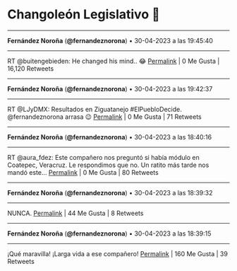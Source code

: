 # Changoleón Legislativo 🙈
*****
**Fernández Noroña** (**@fernandeznorona**) • 30-04-2023 a las 19:45:40
*****
RT @buitengebieden: He changed his mind.. 😂
[Permalink](https://twitter.com/fernandeznorona/status/1652881948556120064) | 0 Me Gusta | 16,120 Retweets
*****
**Fernández Noroña** (**@fernandeznorona**) • 30-04-2023 a las 19:42:37
*****
RT @LJyDMX: Resultados en Ziguatanejo
\#ElPuebloDecide.
@fernandeznorona arrasa 😉
[Permalink](https://twitter.com/fernandeznorona/status/1652881182952939520) | 0 Me Gusta | 71 Retweets
*****
**Fernández Noroña** (**@fernandeznorona**) • 30-04-2023 a las 18:40:16
*****
RT @aura_fdez: Este compañero nos preguntó si había módulo en Coatepec, Veracruz. Le respondimos que no. Un ratito más tarde nos mandó este…
[Permalink](https://twitter.com/fernandeznorona/status/1652865489587060737) | 0 Me Gusta | 80 Retweets
*****
**Fernández Noroña** (**@fernandeznorona**) • 30-04-2023 a las 18:39:32
*****
NUNCA.
[Permalink](https://twitter.com/fernandeznorona/status/1652865305369092097) | 44 Me Gusta | 8 Retweets
*****
**Fernández Noroña** (**@fernandeznorona**) • 30-04-2023 a las 18:39:15
*****
¡Qué maravilla! ¡Larga vida a ese compañero!
[Permalink](https://twitter.com/fernandeznorona/status/1652865237320646657) | 160 Me Gusta | 39 Retweets